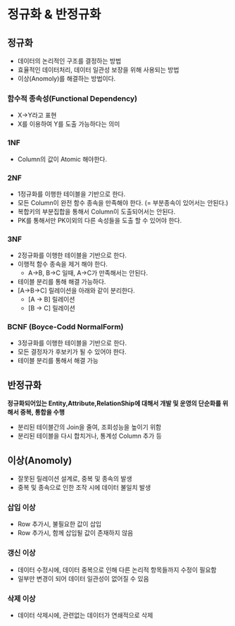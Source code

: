 # 정규화 & 반정규화

## 정규화
- 데이터의 논리적인 구조를 결정하는 방법
- 효율적인 데이터처리, 데이터 일관성 보장을 위해 사용되는 방법
- 이상(Anomoly)를 해결하는 방법이다.

### 함수적 종속성(Functional Dependency)
- X->Y라고 표현
- X를 이용하여 Y를 도출 가능하다는 의미

### 1NF
- Column의 값이 Atomic 해야한다.
### 2NF
- 1정규화를 이행한 테이블을 기반으로 한다.
- 모든 Column이 완전 함수 종속을 만족해야 한다. (= 부분종속이 있어서는 안된다.)
- 복합키의 부분집합을 통해서 Column이 도출되어서는 안된다.
- PK를 통해서만 PK이외의 다른 속성들을 도출 할  수 있어야 한다.
### 3NF
- 2정규화를 이행한 테이블을 기반으로 한다.
- 이행적 함수 종속을 제거 해야 한다.
  - A->B, B->C 일때, A->C가 만족해서는 안된다.
- 테이블 분리를 통해 해결 가능하다. 
- [A->B->C] 릴레이션을 아래와 같이 분리한다. 
  - [A -> B] 릴레이션
  - [B -> C] 릴레이션
### BCNF (Boyce-Codd NormalForm)
- 3정규화를 이행한 테이블을 기반으로 한다.
- 모든 결정자가 후보키가 될 수 있어야 한다.
- 테이블 분리를 통해서 해결 가능 


## 반정규화
**정규화되어있는 Entity,Attribute,RelationShip에 대해서 개발 및 운영의 단순화를 위해서 중복, 통합을 수행**

- 분리된 테이블간의 Join을 줄여, 조회성능을 높이기 위함
- 분리된 테이블을 다시 합치거나, 통계성 Column 추가 등 

## 이상(Anomoly)
- 잘못된 릴레이션 설계로, 중복 및 종속의 발생
- 중복 및 종속으로 인한 조작 시에 데이터 불일치 발생 


### 삽입 이상
- Row 추가시, 불필요한 값이 삽입
- Row 추가시, 함께 삽입될 값이 존재하지 않음

### 갱신 이상
- 데이터 수정시에, 데이터 중복으로 인해 다른 논리적 항목들까지 수정이 필요함
- 일부만 변경이 되어 데이터 일관성이 없어질 수 있음

### 삭제 이상
- 데이터 삭제시에, 관련없는 데이터가 연쇄적으로 삭제